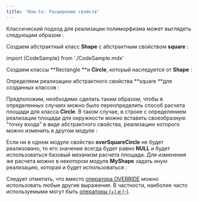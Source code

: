 ```yaml
---
title: 'How-to: Расширение свойств'
---
```


Классический подход для реализации полиморфизма может выглядеть следующим образом :

Создаем абстрактный класс **Shape** с абстрактным свойством **square** :

import {CodeSample} from './CodeSample.mdx'

<CodeSample url="https://documentation.lsfusion.org/sample?file=UseCasePropertyShape&block=shape"/>

Создаем классы **Rectangle **и **Circle**, который наследуется от **Shape** :

<CodeSample url="https://documentation.lsfusion.org/sample?file=UseCasePropertyShape&block=concrete"/>

Определяем реализацию абстрактного свойства **square **для созданных классов :

<CodeSample url="https://documentation.lsfusion.org/sample?file=UseCasePropertyShape&block=extendsimple"/>

Предположим, необходимо сделать таким образом, чтобы в определенных случаях можно было переопределить способ расчета площади для класса **Circle**. В таком случае, в строке с определением реализации площади для окружности можно вставить своеобразную "точку входа" в виде абстрактного свойства, реализацию которого можно изменить в другом модуле :

<CodeSample url="https://documentation.lsfusion.org/sample?file=UseCasePropertyShape&block=extendover"/>

Если ни в одном модуле свойство **overSquareCircle** не будет реализовано, то его значение всегда будет равно **NULL** и будет использоваться базовый механизм расчета площади. Для изменения же расчета можно в некотором модуле **MyShape** задать иную реализацию, которая и будет использоваться :

<CodeSample url="https://documentation.lsfusion.org/sample?file=UseCasePropertyMyShape"/>

Следует отметить, что вместо [оператора OVERRIDE](Оператор_OVERRIDE.md) можно использовать любые другие выражения. В частности, наиболее часто используемыми могут быть [операторы (+) и (-)](Арифметические_операторы_+_-_....md).

